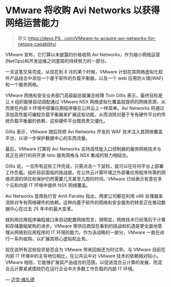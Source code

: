 # VMware 将收购 Avi Networks 以获得网络运营能力

> 原文:[https://devo PS . com/VMware-to-acquire-avi-networks-for-netops-capability/](https://devops.com/vmware-to-acquire-avi-networks-for-netops-capability/)

VMware 宣布，它打算以未披露的价格收购 Avi Networks，作为缩小网络运营(NetOps)和开发运维之间差距的持续努力的一部分。

一旦这笔交易完成，从现在到 8 月的某个时候，VMware 计划在其网络虚拟化软件产品组合中添加一个基于软件的负载平衡器，以及一个 web 应用防火墙(WAF)和一个服务网格。

VMware 网络和安全业务部门高级副总裁兼总经理 Tom Gillis 表示，最终目标是让 it 组织能够自动调配通过 VMware NSX 网络虚拟化覆盖层提供的网络资源，从而使在内部 it 环境中部署应用程序像在公共云上一样简单。Avi Networks 将通过添加高性能可编程负载平衡器来扩展这些功能，从而消除对基于专有硬件平台的传统负载平衡器的依赖，这些硬件平台既昂贵又僵化。

Gillis 表示，VMware 随后将把 Avi Networks 开发的 WAF 技术注入其网络覆盖平台，以进一步保护数据中心的东西流量。

最后，VMware 打算将 Avi Networks 支持高性能入口控制器的服务网格技术与其正在进行的将开源 Istio 服务网格与 NSX 集成的努力相结合。

Gillis 说，一旦所有这些工作完成，只需点击一下鼠标，就可以在任何平台上部署工作负载。组织目前面临的挑战是，在公共云计算环境之外部署应用程序所需的网络资源的供应和保护仍然需要几天甚至几周的时间。VMware 已经表示有意在多个云和内部 IT 环境中提供 NSX 网络覆盖。

Avi Networks 首席执行官 Amit Pandey 指出，两家公司都在利用 x86 处理器来消除对专有网络硬件的依赖。这种向基于软件的网络和安全服务的转变正在推动数据中心在过去 25 年中的最大变革。

就利用应用程序编程接口来自动配置网络而言，很明显，网络技术已经落后于计算和存储基础架构的进步。VMware 等供应商现在看到的挑战和机遇是更全面地管理从网络到应用程序的 IT 环境的能力。作为该战略的一部分，VMware 一直在进行一系列收购，以扩展其核心虚拟机业务。

现在说所有这些投资是否会为 VMware 带来回报还为时过早。与 VMware 目前在内部 IT 环境中的主导地位相比，在公共云中对 VMware 技术的依赖相对较小。VMware 相信，它能够扩展其产品组合的范围，以促进混合云计算的发展，而混合云计算紧紧围绕仍在运行企业中大多数工作负载的内部 IT 环境。

— [迈克·维扎德](https://devops.com/author/mike-vizard/)